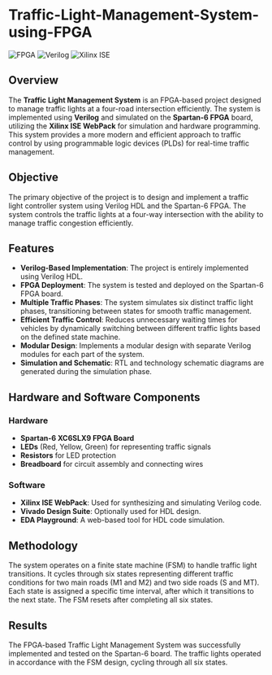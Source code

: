# Traffic-Light-Management-System-using-FPGA

![FPGA](https://img.shields.io/badge/FPGA-Spartan%206-blue)
![Verilog](https://img.shields.io/badge/Language-Verilog-orange)
![Xilinx ISE](https://img.shields.io/badge/Tool-Xilinx%20ISE-green)

## Overview

The **Traffic Light Management System** is an FPGA-based project designed to manage traffic lights at a four-road intersection efficiently. The system is implemented using **Verilog** and simulated on the **Spartan-6 FPGA** board, utilizing the **Xilinx ISE WebPack** for simulation and hardware programming. This system provides a more modern and efficient approach to traffic control by using programmable logic devices (PLDs) for real-time traffic management.

## Objective

The primary objective of the project is to design and implement a traffic light controller system using Verilog HDL and the Spartan-6 FPGA. The system controls the traffic lights at a four-way intersection with the ability to manage traffic congestion efficiently.

## Features

- **Verilog-Based Implementation**: The project is entirely implemented using Verilog HDL.
- **FPGA Deployment**: The system is tested and deployed on the Spartan-6 FPGA board.
- **Multiple Traffic Phases**: The system simulates six distinct traffic light phases, transitioning between states for smooth traffic management.
- **Efficient Traffic Control**: Reduces unnecessary waiting times for vehicles by dynamically switching between different traffic lights based on the defined state machine.
- **Modular Design**: Implements a modular design with separate Verilog modules for each part of the system.
- **Simulation and Schematic**: RTL and technology schematic diagrams are generated during the simulation phase.

## Hardware and Software Components

### Hardware
- **Spartan-6 XC6SLX9 FPGA Board**
- **LEDs** (Red, Yellow, Green) for representing traffic signals
- **Resistors** for LED protection
- **Breadboard** for circuit assembly and connecting wires

### Software
- **Xilinx ISE WebPack**: Used for synthesizing and simulating Verilog code.
- **Vivado Design Suite**: Optionally used for HDL design.
- **EDA Playground**: A web-based tool for HDL code simulation.

## Methodology

The system operates on a finite state machine (FSM) to handle traffic light transitions. It cycles through six states representing different traffic conditions for two main roads (M1 and M2) and two side roads (S and MT). Each state is assigned a specific time interval, after which it transitions to the next state. The FSM resets after completing all six states.

## Results

The FPGA-based Traffic Light Management System was successfully implemented and tested on the Spartan-6 board. The traffic lights operated in accordance with the FSM design, cycling through all six states.
